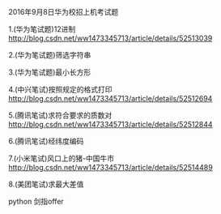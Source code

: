 2016年9月8日华为校招上机考试题

1.(华为笔试题)12进制		http://blog.csdn.net/ww1473345713/article/details/52513039

2.(华为笔试题)筛选字符串

3.(华为笔试题)最小长方形	

4.(中兴笔试)按照规定的格式打印  http://blog.csdn.net/ww1473345713/article/details/52512694

5.(腾讯笔试)求符合要求的质数对  http://blog.csdn.net/ww1473345713/article/details/52512844

6.(腾讯笔试)经纬度编码          

7.(小米笔试)风口上的猪-中国牛市 http://blog.csdn.net/ww1473345713/article/details/52514489

8.(美团笔试)求最大差值

python 剑指offer
